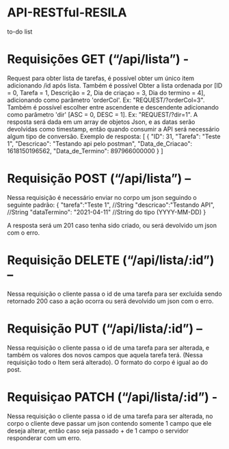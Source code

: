 # API-RESTful-RESILA
 to-do list

# Requisições GET (“/api/lista”) - 
Request para obter lista de tarefas, é possível obter um único item adicionando /id após lista. Também é possível Obter a lista ordenada por [ID = 0, Tarefa = 1, Descrição = 2, Dia de criaçao = 3, Dia do termino = 4], adicionando como parâmetro 'orderCol'.
 Ex: "REQUEST/?orderCol=3". 
Também é possível escolher entre ascendente e descendente adicionando como parâmetro 'dir' [ASC = 0, DESC = 1].
 Ex: "REQUEST/?dir=1".
A resposta será dada em um array de objetos Json, e as datas serão devolvidas como timestamp, então quando consumir a API será necessário algum tipo de conversão.
Exemplo de resposta:
[
    {
        "ID": 31,
        "Tarefa": "Teste 1",
        "Descricao": "Testando api pelo postman",
        "Data_de_Criacao": 1618150196562,
        "Data_de_Termino": 897966000000
    }
]

# Requisição POST (“/api/lista”) – 
Nessa requisição é necessário enviar no corpo um json seguindo o seguinte padrão: 
{
    "tarefa":"Teste 1", //String
    "descricao":"Testando API", //String
    "dataTermino": "2021-04-11" //String do tipo (YYYY-MM-DD)
}

A resposta será um 201 caso tenha sido criado, ou será devolvido um json com o erro.

# Requisição DELETE (“/api/lista/:id”) – 
Nessa requisição o cliente passa o id de uma tarefa para ser excluída sendo retornado 200 caso a ação ocorra ou será devolvido um json com o erro.






# Requisição PUT (“/api/lista/:id”)  – 
Nessa requisição o cliente passa o id de uma tarefa para ser alterada, e também os valores dos novos campos que aquela tarefa terá. (Nessa requisição todo o Item será alterado). O formato do corpo é igual ao do post.

# Requisiçao PATCH (“/api/lista/:id”)  - 
Nessa requisição o cliente passa o id de uma tarefa para ser alterada, no corpo o cliente deve passar um json contendo somente 1 campo que ele deseja alterar, então caso seja passado + de 1 campo o servidor responderar com um erro. 
